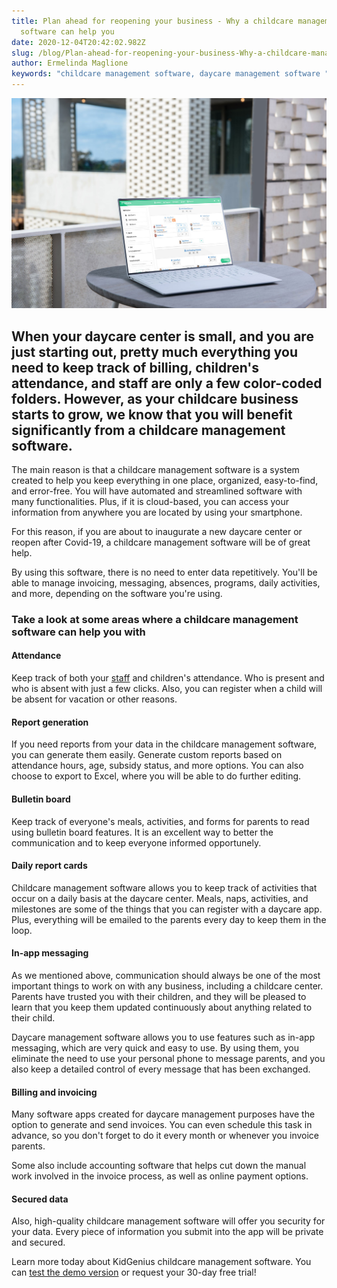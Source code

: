 ```yaml
---
title: Plan ahead for reopening your business - Why a childcare management
  software can help you
date: 2020-12-04T20:42:02.982Z
slug: /blog/Plan-ahead-for-reopening-your-business-Why-a-childcare-management-software-can-help-you
author: Ermelinda Maglione
keywords: "childcare management software, daycare management software "
---
```

![childcare management software](childcare-management-software.jpg "childcare management software")

## When your daycare center is small, and you are just starting out, pretty much everything you need to keep track of billing, children's attendance, and staff are only a few color-coded folders. However, as your childcare business starts to grow, we know that you will benefit significantly from a childcare management software.

The main reason is that a childcare management software is a system created to help you keep everything in one place, organized, easy-to-find, and error-free. You will have automated and streamlined software with many functionalities. Plus, if it is cloud-based, you can access your information from anywhere you are located by using your smartphone.

For this reason, if you are about to inaugurate a new daycare center or reopen after Covid-19, a childcare management software will be of great help.

By using this software, there is no need to enter data repetitively. You'll be able to manage invoicing, messaging, absences, programs, daily activities, and more, depending on the software you're using.

### Take a look at some areas where a childcare management software can help you with

#### Attendance

Keep track of both your [staff](https://trykidgenius.com/blog/tips-for-building-a-successful-daycare-staff-team) and children's attendance. Who is present and who is absent with just a few clicks. Also, you can register when a child will be absent for vacation or other reasons.

#### Report generation

If you need reports from your data in the childcare management software, you can generate them easily. Generate custom reports based on attendance hours, age, subsidy status, and more options. You can also choose to export to Excel, where you will be able to do further editing.

#### Bulletin board

Keep track of everyone's meals, activities, and forms for parents to read using bulletin board features. It is an excellent way to better the communication and to keep everyone informed opportunely.

#### Daily report cards

Childcare management software allows you to keep track of activities that occur on a daily basis at the daycare center. Meals, naps, activities, and milestones are some of the things that you can register with a daycare app. Plus, everything will be emailed to the parents every day to keep them in the loop.

#### In-app messaging

As we mentioned above, communication should always be one of the most important things to work on with any business, including a childcare center. Parents have trusted you with their children, and they will be pleased to learn that you keep them updated continuously about anything related to their child.

Daycare management software allows you to use features such as in-app messaging, which are very quick and easy to use. By using them, you eliminate the need to use your personal phone to message parents, and you also keep a detailed control of every message that has been exchanged.

#### Billing and invoicing

Many software apps created for daycare management purposes have the option to generate and send invoices. You can even schedule this task in advance, so you don't forget to do it every month or whenever you invoice parents.

Some also include accounting software that helps cut down the manual work involved in the invoice process, as well as online payment options.

#### Secured data

Also, high-quality childcare management software will offer you security for your data. Every piece of information you submit into the app will be private and secured.

Learn more today about KidGenius childcare management software. You can [test the demo version](https://trykidgenius.com/) or request your 30-day free trial!